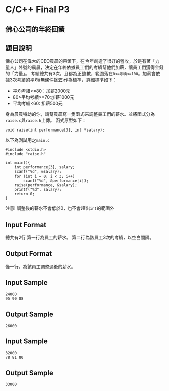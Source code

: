 # C/C++ Final P3
## 佛心公司的年終回饋
## 題目說明
佛心公司在偉大的CEO晨晨的帶領下，在今年創造了很好的營收，於是有著「力量人」外號的晨晨，決定在年終依據員工們的考績幫他們加薪，讓員工們獲得金錢的「力量」。
考績總共有3次，且都為正整數，範圍落在`0<=考績<=100`。加薪會依據3次考績的平均(無條件捨去)作為標準，詳細標準如下：
* 平均考績>=80：加薪2000元
* 80>平均考績>=70:加薪1000元
* 平均考績<60: 扣薪500元

身為晨晨特助的你，請幫晨晨寫一隻函式來調整員工們的薪水。並將函式分為`raise.c`與`raice.h`上傳。
函式原型如下：
```c=
void raise(int performance[3], int *salary);
```

以下為測試用之`main.c`
```c=
#include <stdio.h>
#include "raise.h"

int main(){
    int performance[3], salary;
    scanf("%d", &salary);
    for (int i = 0; i < 3; i++)
        scanf("%d", &performance[i]);
    raise(performance, &salary);
    printf("%d", salary);
    return 0;
}
```

注意! 調整後的薪水不會低於0，也不會超出`int`的範圍外

## Input Format
總共有2行
第一行為員工的薪水。
第二行為該員工3次的考績，以空白間隔。

## Output Format
僅一行，為該員工調整過後的薪水。

## Input Sample
```
24000
95 90 88
```

## Output Sample
```
26000
```

## Input Sample
```
32000
78 81 80
```

## Output Sample
```
33000
```
